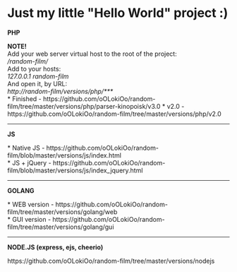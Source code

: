 <h1>Just my little "Hello World" project :)</h1>

<p><b>PHP</b></p>
<b>NOTE!</b><br />
Add your web server virtual host to the root of the project:<br />
<i>/random-film/</i><br />
Add to your hosts:<br />
<i>127.0.0.1 random-film</i><br />
And open it, by URL:<br />
<i>http://random-film/versions/php/***</i>
<br />
* Finished - https://github.com/oOLokiOo/random-film/tree/master/versions/php/parser-kinopoisk/v3.0
* v2.0 - https://github.com/oOLokiOo/random-film/tree/master/versions/php/v2.0
<hr />
<p><b>JS</b></p>
* Native JS - https://github.com/oOLokiOo/random-film/blob/master/versions/js/index.html <br />
* JS + jQuery - https://github.com/oOLokiOo/random-film/blob/master/versions/js/index_jquery.html <br />
<hr />
<p><b>GOLANG</b></p>
* WEB version - https://github.com/oOLokiOo/random-film/tree/master/versions/golang/web <br />
* GUI version - https://github.com/oOLokiOo/random-film/tree/master/versions/golang/gui 
<hr />
<p><b>NODE.JS (express, ejs, cheerio)</b></p>
https://github.com/oOLokiOo/random-film/tree/master/versions/nodejs